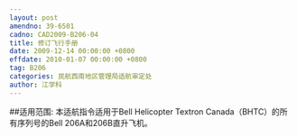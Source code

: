 ```yaml
---
layout: post
amendno: 39-6501
cadno: CAD2009-B206-04
title: 修订飞行手册
date: 2009-12-14 00:00:00 +0800
effdate: 2010-01-07 00:00:00 +0800
tag: B206
categories: 民航西南地区管理局适航审定处
author: 江学科
---
```


##适用范围:
本适航指令适用于Bell Helicopter Textron Canada（BHTC）的所有序列号的Bell 206A和206B直升飞机。

